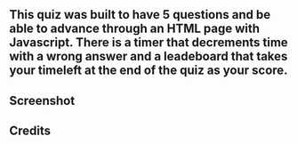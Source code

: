 # <Timed Quiz>
## This quiz was built to have 5 questions and be able to advance through an HTML page with Javascript. There is a timer that decrements time with a wrong answer and a leadeboard that takes your timeleft at the end of the quiz as your score.


 

## Screenshot

<!-- ![screenshot](./assets/images/screenshotportfolio.JPG)
    
[Link to deployed webpage](https://michaelzadra27.github.io/Portfolio/) -->

## Credits

